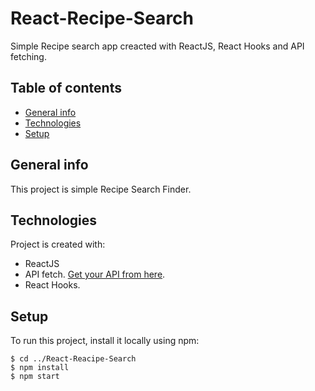 # React-Recipe-Search

Simple Recipe search app creacted with ReactJS, React Hooks and API fetching.

## Table of contents
* [General info](#general-info)
* [Technologies](#technologies)
* [Setup](#setup)

## General info
This project is simple Recipe Search Finder.

## Technologies
Project is created with:
* ReactJS
* API fetch. [Get your API from here](https://developer.edamam.com/edamam-recipe-api).
* React Hooks.

## Setup
To run this project, install it locally using npm:

```
$ cd ../React-Reacipe-Search
$ npm install
$ npm start
